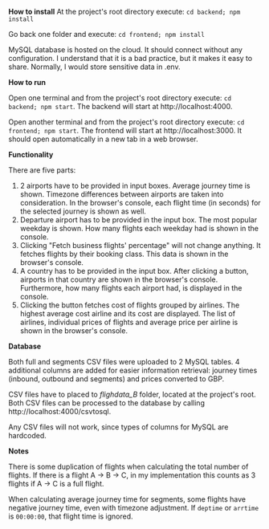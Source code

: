 **How to install**
At the project's root directory execute:
`cd backend; npm install`

Go back one folder and execute:
`cd frontend; npm install`

MySQL database is hosted on the cloud. It should connect without any configuration. I understand that it is a bad practice, but it makes it easy to share. Normally, I would store sensitive data in .env.

**How to run**

Open one terminal and from the project's root directory execute: `cd backend; npm start`. The backend will start at http://localhost:4000. 

Open another terminal and from the project's root directory execute: `cd frontend; npm start`. The frontend will start at http://localhost:3000. It should open automatically in a new tab in a web browser.

**Functionality**

There are five parts:
1. 2 airports have to be provided in input boxes. Average journey time is shown. Timezone differences between airports are taken into consideration. In the browser's console, each flight time (in seconds) for the selected journey is shown as well.
2. Departure airport has to be provided in the input box. The most popular weekday is shown. How many flights each weekday had is shown in the console.
3. Clicking "Fetch business flights' percentage" will not change anything. It fetches flights by their booking class. This data is shown in the browser's console.
4. A country has to be provided in the input box. After clicking a button, airports in that country are shown in the browser's console. Furthermore, how many flights each airport had, is displayed in the console.
5. Clicking the button fetches cost of flights grouped by airlines. The highest average cost airline and its cost are displayed. The list of airlines, individual prices of flights and average price per airline is shown in the browser's console. 

**Database**

Both full and segments CSV files were uploaded to 2 MySQL tables. 4 additional columns are added for easier information retrieval: journey times (inbound, outbound and segments) and prices converted to GBP.

CSV files have to placed to *flighdata_B* folder, located at the project's root. Both CSV files can be processed to the database by calling http://localhost:4000/csvtosql.

Any CSV files will not work, since types of columns for MySQL are hardcoded.

**Notes**

There is some duplication of flights when calculating the total number of flights. If there is a flight A -> B -> C, in my implementation this counts as 3 flights if A -> C is a full flight.

When calculating average journey time for segments, some flights have negative journey time, even with timezone adjustment. If `deptime` or `arrtime` is `00:00:00`, that flight time is ignored.
